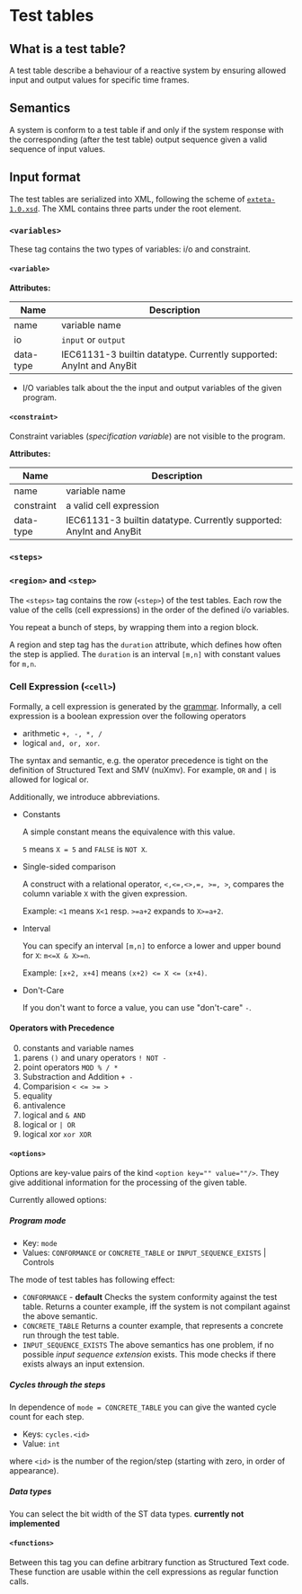 # Test tables

## What is a test table?

A test table describe a behaviour of a reactive system by 
ensuring allowed input and output values for specific time frames.

## Semantics

A system is conform to a test table if and only if the system response with the corresponding (after the test table) output
sequence given a valid sequence of input values.


## Input format

The test tables are serialized into XML, following the scheme 
of [`exteta-1.0.xsd`]().
The XML contains three parts under the root element. 

### `<variables>`

These tag contains the two types of variables: 
i/o and constraint. 

#### `<variable>`

**Attributes:**

| Name | Description   |
|------|---------------|
| name | variable name |
| io   | `input` or  `output` |
| data-type | IEC61131-3 builtin datatype. Currently supported: AnyInt and AnyBit | 


* I/O variables talk about the the input and output variables of the given program.

#### `<constraint>`

Constraint variables (*specification variable*) 
are not visible to the program.

**Attributes:**

| Name | Description   |
|------|---------------|
| name | variable name |
| constraint   | a valid cell expression |
| data-type | IEC61131-3 builtin datatype. Currently supported: AnyInt and AnyBit | 



### `<steps>`

### `<region>` and `<step>`
The `<steps>` tag contains the row (`<step>`) of the test tables.
Each row the value of the cells (cell expressions) in the order of the defined i/o variables.

You repeat a bunch of steps, by wrapping them into a region block. 

A region and step tag has the `duration` attribute, which defines how often the step is applied.
The `duration` is an interval `[m,n]` with constant values for `m,n`. 
 

### Cell Expression (`<cell>`)

Formally, a cell expression is generated by the [grammar]().
Informally, a cell expression is a boolean expression over the following operators 

* arithmetic `+, -, *, /`
* logical `and, or, xor`. 
 
The syntax and semantic, e.g. the operator precedence is 
tight on the definition of Structured Text and SMV (nuXmv).
For example, `OR` and `|` is allowed for logical or.

Additionally, we introduce abbreviations.

* Constants
  
  A simple constant means the equivalence with this value.
  
  `5` means `X = 5` and `FALSE` is `NOT X`.

* Single-sided comparison

  A construct with a relational operator, `<,<=,<>,=, >=, >`, 
  compares the column variable `X` with the given expression.
  
  Example: `<1` means `X<1` resp. `>=a+2` expands to `X>=a+2`.
 
* Interval

  You can specify an interval `[m,n]` to enforce a 
  lower and upper bound for `X`: `m<=X & X>=n`.
   
  Example: `[x+2, x+4]` means `(x+2) <= X <= (x+4)`.

* Don't-Care

  If you don't want to force a value, you can use "don't-care" `-`.

#### Operators with Precedence

0. constants and variable names
1. parens `()` and unary operators `! NOT -`
2. point operators `MOD % / *`
3. Substraction and Addition `+ -`
4. Comparision `< <= >= >`
5. equality
6. antivalence
7. logical and `& AND`
8. logical or  `| OR`
9. logical xor `xor XOR`


#### `<options>`

Options are key-value pairs of the kind `<option key="" value=""/>`. 
They give additional information for the processing of the given table. 

Currently allowed options:

##### Program mode

* Key: `mode`
* Values: `CONFORMANCE` or `CONCRETE_TABLE` or `INPUT_SEQUENCE_EXISTS` | Controls 

The mode of test tables has following effect:

* `CONFORMANCE` - **default**
    Checks the system conformity against the test table.
    Returns a counter example, iff the system is not compilant against the above semantic.
* `CONCRETE_TABLE` 
    Returns a counter example, that represents a concrete run through the test table. 
* `INPUT_SEQUENCE_EXISTS` 
    The above semantics has one problem, if no possible *input sequence extension* exists. 
    This mode checks if there exists always an input extension.

##### Cycles through the steps

In dependence of `mode = CONCRETE_TABLE` you can
give the wanted cycle count for each step. 

* Keys: `cycles.<id>`
* Value: `int`

where `<id>` is the number of the region/step 
(starting with zero, in order of appearance). 


##### Data types 

You can select the bit width of the ST data types. **currently not implemented**

#### `<functions>`

Between this tag you can define arbitrary function as Structured Text code. 
These function are usable within the cell expressions as regular function calls.